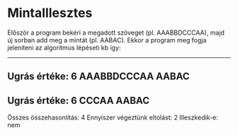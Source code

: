 # MintaIllesztes
Először a program bekéri a megadott szöveget (pl. AAABBDCCCAA), majd új sorban add meg a mintát (pl. AABAC).
Ekkor a program meg fogja jeleníteni az algoritmus lépéseti kb így:


---------------------------
Ugrás értéke: 6
AAABBDCCCAA
AABAC
---------------------------
Ugrás értéke: 6
CCCAA
AABAC
---------------------------
Összes összehasonlítás: 4
Ennyiszer végeztünk eltolást: 2
Illeszkedik-e: nem
